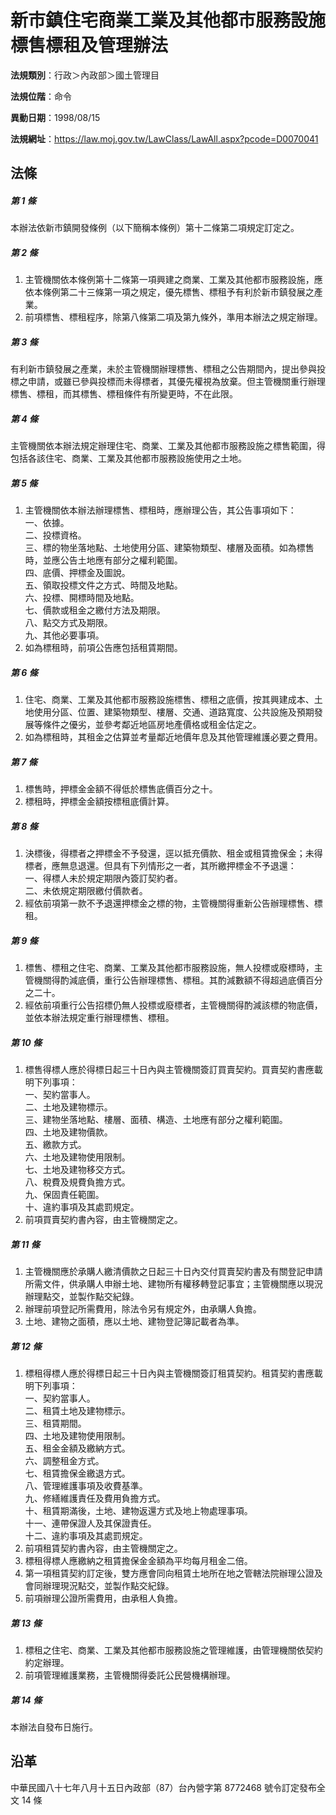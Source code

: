 # 新市鎮住宅商業工業及其他都市服務設施標售標租及管理辦法




**法規類別**：行政＞內政部＞國土管理目

**法規位階**：命令

**異動日期**：1998/08/15  

**法規網址**：https://law.moj.gov.tw/LawClass/LawAll.aspx?pcode=D0070041



## 法條
##### 第 1 條
本辦法依新市鎮開發條例（以下簡稱本條例）第十二條第二項規定訂定之。

##### 第 2 條
1. 主管機關依本條例第十二條第一項興建之商業、工業及其他都市服務設施，應依本條例第二十三條第一項之規定，優先標售、標租予有利於新市鎮發展之產業。
1. 前項標售、標租程序，除第八條第二項及第九條外，準用本辦法之規定辦理。

##### 第 3 條
有利新市鎮發展之產業，未於主管機關辦理標售、標租之公告期間內，提出參與投標之申請，或雖已參與投標而未得標者，其優先權視為放棄。但主管機關重行辦理標售、標租，而其標售、標租條件有所變更時，不在此限。

##### 第 4 條
主管機關依本辦法規定辦理住宅、商業、工業及其他都市服務設施之標售範圍，得包括各該住宅、商業、工業及其他都市服務設施使用之土地。

##### 第 5 條
1. 主管機關依本辦法辦理標售、標租時，應辦理公告，其公告事項如下：  
一、依據。  
二、投標資格。  
三、標的物坐落地點、土地使用分區、建築物類型、樓層及面積。如為標售時，並應公告土地應有部分之權利範圍。  
四、底價、押標金及圖說。  
五、領取投標文件之方式、時間及地點。  
六、投標、開標時間及地點。  
七、價款或租金之繳付方法及期限。  
八、點交方式及期限。  
九、其他必要事項。
1. 如為標租時，前項公告應包括租賃期間。

##### 第 6 條
1. 住宅、商業、工業及其他都市服務設施標售、標租之底價，按其興建成本、土地使用分區、位置、建築物類型、樓層、交通、道路寬度、公共設施及預期發展等條件之優劣，並參考鄰近地區房地產價格或租金估定之。
1. 如為標租時，其租金之估算並考量鄰近地價年息及其他管理維護必要之費用。

##### 第 7 條
1. 標售時，押標金金額不得低於標售底價百分之十。
1. 標租時，押標金金額按標租底價計算。

##### 第 8 條
1. 決標後，得標者之押標金不予發還，逕以抵充價款、租金或租賃擔保金；未得標者，應無息退還。但具有下列情形之一者，其所繳押標金不予退還：  
一、得標人未於規定期限內簽訂契約者。  
二、未依規定期限繳付價款者。
1. 經依前項第一款不予退還押標金之標的物，主管機關得重新公告辦理標售、標租。

##### 第 9 條
1. 標售、標租之住宅、商業、工業及其他都市服務設施，無人投標或廢標時，主管機關得酌減底價，重行公告辦理標售、標租。其酌減數額不得超過底價百分之二十。
1. 經依前項重行公告招標仍無人投標或廢標者，主管機關得酌減該標的物底價，並依本辦法規定重行辦理標售、標租。

##### 第 10 條
1. 標售得標人應於得標日起三十日內與主管機關簽訂買賣契約。買賣契約書應載明下列事項：  
一、契約當事人。  
二、土地及建物標示。  
三、建物坐落地點、樓層、面積、構造、土地應有部分之權利範圍。  
四、土地及建物價款。  
五、繳款方式。  
六、土地及建物使用限制。  
七、土地及建物移交方式。  
八、稅費及規費負擔方式。  
九、保固責任範圍。  
十、違約事項及其處罰規定。
1. 前項買賣契約書內容，由主管機關定之。

##### 第 11 條
1. 主管機關應於承購人繳清價款之日起三十日內交付買賣契約書及有關登記申請所需文件，供承購人申辦土地、建物所有權移轉登記事宜；主管機關應以現況辦理點交，並製作點交紀錄。
1. 辦理前項登記所需費用，除法令另有規定外，由承購人負擔。
1. 土地、建物之面積，應以土地、建物登記簿記載者為準。

##### 第 12 條
1. 標租得標人應於得標日起三十日內與主管機關簽訂租賃契約。租賃契約書應載明下列事項：  
一、契約當事人。  
二、租賃土地及建物標示。  
三、租賃期間。  
四、土地及建物使用限制。  
五、租金金額及繳納方式。  
六、調整租金方式。  
七、租賃擔保金繳退方式。  
八、管理維護事項及收費基準。  
九、修繕維護責任及費用負擔方式。  
十、租賃期滿後，土地、建物返還方式及地上物處理事項。  
十一、連帶保證人及其保證責任。  
十二、違約事項及其處罰規定。
1. 前項租賃契約書內容，由主管機關定之。
1. 標租得標人應繳納之租賃擔保金金額為平均每月租金二倍。
1. 第一項租賃契約訂定後，雙方應會同向租賃土地所在地之管轄法院辦理公證及會同辦理現況點交，並製作點交紀錄。
1. 前項辦理公證所需費用，由承租人負擔。

##### 第 13 條
1. 標租之住宅、商業、工業及其他都市服務設施之管理維護，由管理機關依契約約定辦理。
1. 前項管理維護業務，主管機關得委託公民營機構辦理。

##### 第 14 條
本辦法自發布日施行。

## 沿革
中華民國八十七年八月十五日內政部（87）台內營字第 8772468  號令訂定發布全文 14 條
